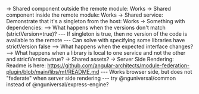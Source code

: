 -> Shared component outside the remote module: Works
-> Shared component inside the remote module: Works
-> Shared service: Demonstrate that it's a singleton from the host: Works
-> Something with dependencies:
 --> What happens when the versions don't match (strictVersion=true)?
   --- If singleton is true, then no version of the code is available to the remote
   --- Can solve with specifying some libraries have strictVersion false
 --> What happens when the expected interface changes?
 --> What happens when a library is local to one service and not the other and strictVersion=true? 
-> Shared assets?
-> Server Side Rendering: Readme is here: https://github.com/angular-architects/module-federation-plugin/blob/main/libs/mf/README.md
 --- Works browser side, but does not "federate" when server side rendering
  --- try @nguniversal/common instead of @nguniversal/express-engine?
